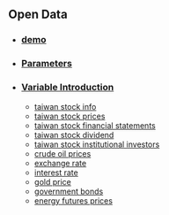 
## Open Data

* ### [demo](https://github.com/f496328mm/FinMind/blob/master/demo.py)
* ### [Parameters](https://github.com/f496328mm/FinMind/blob/master/Data/doc/Parameters.md)<br>
  
* ### [Variable Introduction](https://github.com/f496328mm/FinMind/blob/master/Data/doc/VariableIntroduction.md)
  * [taiwan stock info](https://github.com/f496328mm/FinMind/blob/master/Data/doc/VariableIntroduction.md#1-taiwan-stock-info)
  * [taiwan stock prices](https://github.com/f496328mm/FinMind/blob/master/Data/doc/VariableIntroduction.md#2-taiwan-stock-prices)
  * [taiwan stock financial statements](https://github.com/f496328mm/FinMind/blob/master/Data/doc/VariableIntroduction.md#3-taiwan-stock-financial-statements)
  * [taiwan stock dividend](https://github.com/f496328mm/FinMind/blob/master/Data/doc/VariableIntroduction.md#4-taiwan-stock-dividend)
  * [taiwan stock institutional investors](https://github.com/f496328mm/FinMind/blob/master/Data/doc/VariableIntroduction.md#5-taiwan-stock-institutional-investors)
  * [crude oil prices](https://github.com/f496328mm/FinMind/blob/master/Data/doc/VariableIntroduction.md#6-crude-oil-prices)
  * [exchange rate](https://github.com/f496328mm/FinMind/blob/master/Data/doc/VariableIntroduction.md#7-exchange-rate)
  * [interest rate](https://github.com/f496328mm/FinMind/blob/master/Data/doc/VariableIntroduction.md#8-interest-rate)
  * [gold price](https://github.com/f496328mm/FinMind/blob/master/Data/doc/VariableIntroduction.md#9-gold-price)
  * [government bonds](https://github.com/f496328mm/FinMind/blob/master/Data/doc/VariableIntroduction.md#10-government-bonds)
  * [energy futures prices](https://github.com/f496328mm/FinMind/blob/master/Data/doc/VariableIntroduction.md#11-energy-futures-prices)
  
